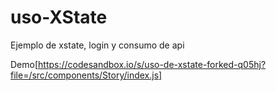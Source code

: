 # uso-XState
Ejemplo de xstate, login y consumo de api

Demo[https://codesandbox.io/s/uso-de-xstate-forked-q05hj?file=/src/components/Story/index.js]
